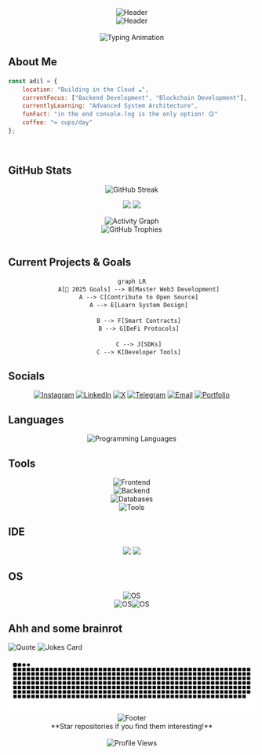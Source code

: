<div align="center">
  <img src="https://capsule-render.vercel.app/api?type=waving&color=0:0D1117,100:161B22&height=200&section=header&text=welcome%20to%20AdilVerse&fontSize=50&fontColor=ffffff&animation=twinkling&fontAlignY=35" alt="Header"/>

  
  <br/>


  <img src="https://user-images.githubusercontent.com/74038190/225813708-98b745f2-7d22-48cf-9150-083f1b00d6c9.gif" alt="Header" />
  </br>
  </br>
  
  <img src="https://readme-typing-svg.herokuapp.com?font=Fira+Code&size=18&duration=3000&pause=1000&color=FF5600&center=true&vCenter=true&width=600&lines=Full+Stack+Developer+%F0%9F%9A%80;Blockchain+Enthusiast+%E2%9B%93;Always+Learning+New+Things+%F0%9F%92%A1" alt="Typing Animation" />
</div>

## About Me

```javascript
const adil = {
    location: "Building in the Cloud ☁️",
    currentFocus: ["Backend Development", "Blockchain Development"],
    currentlyLearning: "Advanced System Architecture",
    funFact: "in the end console.log is the only option! 😉"
    coffee: "∞ cups/day"
};
```
</br>

## GitHub Stats

<div align="center">
  <img src="https://github-readme-streak-stats.herokuapp.com/?user=adilhusain01&theme=tokyonight&border_radius=10&background=0D1117&border=FF5600&ring=FF5600&fire=FF8C42&currStreakLabel=FF5600" alt="GitHub Streak" />

  <img height="180em" src="https://github-readme-stats.vercel.app/api/top-langs/?username=adilhusain01&layout=compact&theme=tokyonight&border_radius=10&bg_color=0D1117&title_color=FF5600&text_color=fff&border_color=FF5600"/> <img height="180em" src="https://github-readme-stats.vercel.app/api?username=adilhusain01&show_icons=true&theme=tokyonight&include_all_commits=true&count_private=true&border_radius=10&bg_color=0D1117&title_color=FF5600&icon_color=FF8C42&text_color=fff&border_color=FF5600"/>

  <img src="https://github-readme-activity-graph.vercel.app/graph?username=adilhusain01&bg_color=0D1117&color=FF5600&line=FF8C42&point=FFFFFF&area=true&hide_border=true" alt="Activity Graph"/>

  </br>
  <img src="https://github-profile-trophy.vercel.app/?username=adilhusain01&theme=onedark&no-frame=true&no-bg=true&margin-w=4&row=1&column=6" alt="GitHub Trophies"/>
</div>

</br>

## Current Projects & Goals

<div align="center">

```mermaid
graph LR
    A[🎯 2025 Goals] --> B[Master Web3 Development]
    A --> C[Contribute to Open Source]
    A --> E[Learn System Design]
    
    B --> F[Smart Contracts]
    B --> G[DeFi Protocols]
    
    C --> J[SDKs]
    C --> K[Developer Tools]
```

</div>

## Socials

<div align="center">

[![Instagram](https://img.shields.io/badge/Instagram-%23E4405F.svg?style=for-the-badge&logo=Instagram&logoColor=white)](https://www.instagram.com/adilhusain__?igsh=Z2h3enYzem54aThw) [![LinkedIn](https://img.shields.io/badge/linkedin-%230077B5.svg?style=for-the-badge&logo=linkedin&logoColor=white)](https://www.linkedin.com/in/adil-husain/) [![X](https://img.shields.io/badge/X-%23000000.svg?style=for-the-badge&logo=X&logoColor=white)](https://x.com/0xAdilHusain) [![Telegram](https://img.shields.io/badge/Telegram-2CA5E0?style=for-the-badge&logo=telegram&logoColor=white)](https://t.me/adil_husain0) [![Email](https://img.shields.io/badge/Email-D14836?style=for-the-badge&logo=gmail&logoColor=white)](mailto:husainadil202@gmail.com) [![Portfolio](https://img.shields.io/badge/Portfolio-FF5722?style=for-the-badge&logo=google-chrome&logoColor=white)](https://adilhusain.netlify.app)

</div>

##  Languages

<div align="center">
  <img src="https://skillicons.dev/icons?i=js,ts,python,java,php,c,swift,solidity,bash,html,css&theme=dark" alt="Programming Languages"/>
</div>

##  Tools

<div align="center">
  <img src="https://skillicons.dev/icons?i=react,nextjs,tailwind,threejs,vite&theme=dark" alt="Frontend"/>
  
  </br>
  <img src="https://skillicons.dev/icons?i=nodejs,express,django,graphql,redis&theme=dark" alt="Backend"/>
  
  </br>
  <img src="https://skillicons.dev/icons?i=postgres,supabase,mongodb&theme=dark" alt="Databases"/>
  </br>

  <img src="https://skillicons.dev/icons?i=git,github,docker,figma,postman,bash&theme=dark" alt="Tools"/>
</div>

## IDE

<p align="center">
  <img src="https://user-images.githubusercontent.com/74038190/212257465-7ce8d493-cac5-494e-982a-5a9deb852c4b.gif" width="100" />
  <img src="https://github.com/Anmol-Baranwal/Cool-GIFs-For-GitHub/assets/74038190/de038172-e903-4951-926c-755878deb0b4" width="100" />
</p>

## OS

<div align="center">
  <img src="https://skillicons.dev/icons?i=arch,apple&theme=dark" alt="OS"/>

  </br>
  <img src="https://github.com/Anmol-Baranwal/Cool-GIFs-For-GitHub/assets/74038190/3fb2cdf6-8920-462e-87a4-95af376418aa" width="100" alt="OS"/><img src="https://user-images.githubusercontent.com/74038190/212281763-e6ecd7ef-c4aa-45b6-a97c-f33f6bb592bd.gif" width="100" alt="OS"/>
</div>

## Ahh and some brainrot


![Quote](https://quotes-github-readme.vercel.app/api?type=horizontal&theme=radical)
![Jokes Card](https://readme-jokes.vercel.app/api?theme=radical)


<div align="center">
  <img src="https://raw.githubusercontent.com/Platane/snk/output/github-contribution-grid-snake-dark.svg" alt="Snake animation" />
  
  <img src="https://capsule-render.vercel.app/api?type=waving&color=0:0D1117,100:161B22&height=100&section=footer" alt="Footer"/>

  </br>
  **Star repositories if you find them interesting!**
  </br>
  </br>

  <img src="https://komarev.com/ghpvc/?username=adilhusain01&style=for-the-badge&color=0D1117" alt="Profile Views"/>

</div>